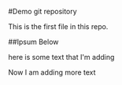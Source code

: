 #Demo git repository 

This is the first file in this repo.

##Ipsum Below

here is some text that I'm adding

Now I am adding more text